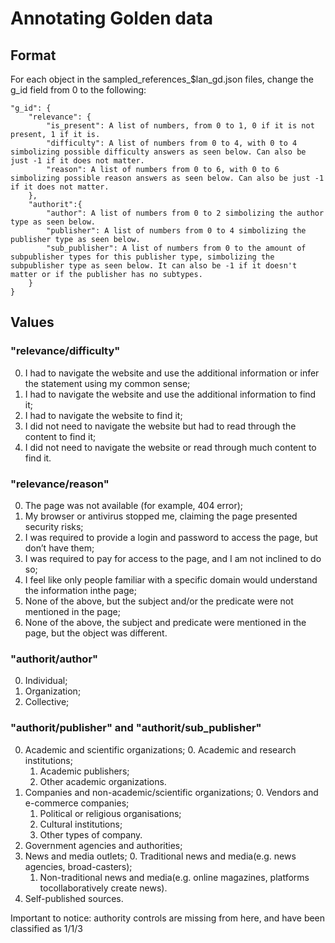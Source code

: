 # Annotating Golden data

## Format

For each object in the sampled_references_$lan_gd.json files, change the g_id field from 0 to the following:

```
"g_id": {
    "relevance": {
        "is_present": A list of numbers, from 0 to 1, 0 if it is not present, 1 if it is.
        "difficulty": A list of numbers from 0 to 4, with 0 to 4 simbolizing possible difficulty answers as seen below. Can also be just -1 if it does not matter.
        "reason": A list of numbers from 0 to 6, with 0 to 6 simbolizing possible reason answers as seen below. Can also be just -1 if it does not matter.
    },
    "authorit":{
        "author": A list of numbers from 0 to 2 simbolizing the author type as seen below.
        "publisher": A list of numbers from 0 to 4 simbolizing the publisher type as seen below.
        "sub_publisher": A list of numbers from 0 to the amount of subpublisher types for this publisher type, simbolizing the subpublisher type as seen below. It can also be -1 if it doesn't matter or if the publisher has no subtypes.
    }
}
```

## Values

### "relevance/difficulty"

0. I had to navigate the website and use the additional information or infer the statement using my common sense;
1. I had to navigate the website and use the additional information to find it;
2. I had to navigate the website to find it;
3. I did not need to navigate the website but had to read through the content to find it;
4. I did not need to navigate the website or read through much content to find it. 

### "relevance/reason"

0. The page was not available (for example, 404 error);
1. My browser or antivirus stopped me, claiming the page presented security risks;
2. I was required to provide a login and password to access the page, but don’t have them;
3. I was required to pay for access to the page, and I am not inclined to do so;
4. I feel like only people familiar with a specific domain would understand the information inthe page;
5. None of the above, but the subject and/or the predicate were not mentioned in the page;
6. None of the above, the subject and predicate were mentioned in the page, but the object was different.

### "authorit/author"

0. Individual;
1. Organization;
2. Collective;

### "authorit/publisher" and "authorit/sub_publisher"

0. Academic and scientific organizations;
    0. Academic and research institutions;
    1. Academic publishers;
    2. Other academic organizations.
1. Companies and non-academic/scientific organizations;
    0. Vendors and e-commerce companies;
    1. Political or religious organisations;
    2. Cultural institutions;
    3. Other types of company.
2. Government agencies and authorities;
3. News and media outlets;
    0. Traditional news and media(e.g. news agencies, broad-casters);
    1. Non-traditional news and media(e.g. online magazines, platforms tocollaboratively create news).
4. Self-published sources.

Important to notice: authority controls are missing from here, and have been classified as 1/1/3
